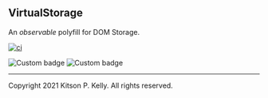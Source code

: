 ## VirtualStorage

An _observable_ polyfill for DOM Storage.

[![ci](https://github.com/kitsonk/virtualStorage/workflows/ci/badge.svg)](https://github.com/kitsonk/virtualStorage)

![Custom badge](https://img.shields.io/endpoint?url=https%3A%2F%2Fdeno-visualizer.danopia.net%2Fshields%2Fdep-count%2Fx%2Fvirtualstorage%2Fmod.ts)
![Custom badge](https://img.shields.io/endpoint?url=https%3A%2F%2Fdeno-visualizer.danopia.net%2Fshields%2Fupdates%2Fx%2Fvirtualstorage%2Fmod.ts)

---

Copyright 2021 Kitson P. Kelly. All rights reserved.
